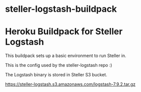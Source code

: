 steller-logstash-buildpack
==========================
# Heroku Buildpack for Steller Logstash

This buildpack sets up a basic environment to run Steller  in.

This is the config used by the steller-logstash repo :)

The Logstash binary is stored in Steller S3 bucket.

https://steller-logstash.s3.amazonaws.com/logstash-7.9.2.tar.gz
